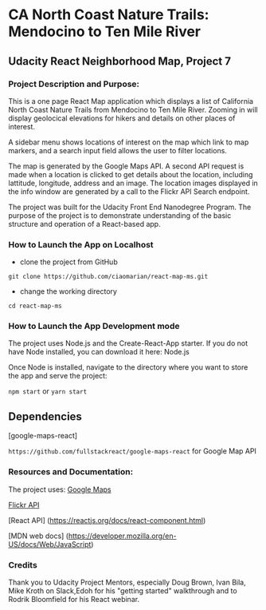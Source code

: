 # CA North Coast Nature Trails: Mendocino to Ten Mile River 

## Udacity React Neighborhood Map, Project 7 

### Project Description and Purpose:

This is a one page React Map application which displays a list of California North Coast Nature Trails from Mendocino to Ten Mile River. Zooming in will display geolocical elevations for hikers and details on other places of interest.

A sidebar menu shows locations of interest on the map which link to map markers, and a search input field allows the user to filter locations.

The map is generated by the Google Maps API. A second API request is made when a location is clicked to get details about the location, including lattitude, longitude, address and an image.
The location images displayed in the info window are generated by a call to the Flickr API Search endpoint.

The project was built for the Udacity Front End Nanodegree Program. The purpose of the project is to demonstrate understanding of the basic structure and operation of a React-based app.

### How to Launch the App on Localhost

- clone the project from GitHub

`git clone https://github.com/ciaomarian/react-map-ms.git`

- change the working directory

`cd react-map-ms`

### How to Launch the App Development mode

The project uses Node.js and the Create-React-App starter. If you do not have Node installed, you can download it here: Node.js

Once Node is installed, navigate to the directory where you want to store the app and serve the project:

`npm start` or `yarn start`

## Dependencies

[google-maps-react]

`https://github.com/fullstackreact/google-maps-react` for Google Map API

### Resources and Documentation:

The project uses:
[Google Maps](https://developers.google.com/maps/documentation/)

[Flickr API](https://www.flickr.com/services/api/)

[React API] (https://reactjs.org/docs/react-component.html)

[MDN web docs] (https://developer.mozilla.org/en-US/docs/Web/JavaScript)

### Credits

Thank you to Udacity Project Mentors, especially Doug Brown, Ivan Bila, Mike Kroth on Slack,Edoh for his "getting started" walkthrough and to Rodrik Bloomfield for his React webinar.